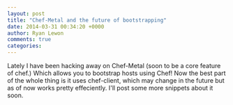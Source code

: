 ```yaml
---
layout: post
title: "Chef-Metal and the future of bootstrapping"
date: 2014-03-31 00:34:20 +0000
author: Ryan Lewon
comments: true
categories: 
---
```


Lately I have been hacking away on Chef-Metal (soon to be a core feature of chef.) Which allows you to bootstrap hosts using Chef! Now the best part of the whole thing is it uses chef-client, which may change in the future but as of now works pretty effeciently. I'll post some more snippets about it soon.
